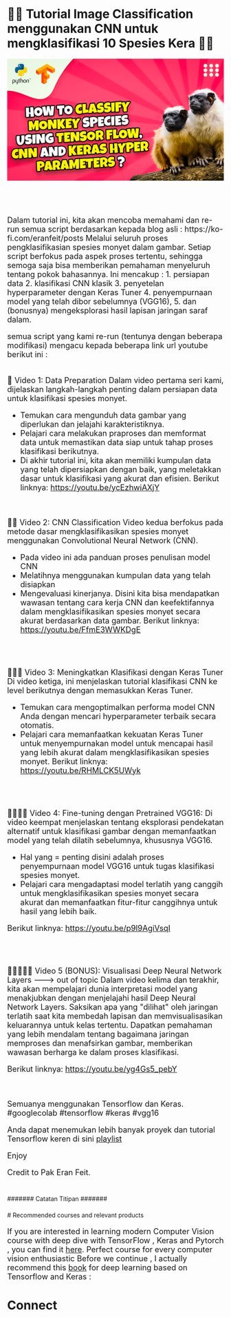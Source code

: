 # 🐒🍌 Tutorial Image Classification menggunakan CNN untuk mengklasifikasi 10 Spesies Kera 🐒🍌

<p align="center">
  <img width="800" src="How to classify monkey species using Tensor flow_ CNN and Keras Hyper parameters.png" "image">
</p>

##
<br/><br/> 

<font size= "4" >
Dalam tutorial ini, kita akan mencoba memahami dan re-run semua script berdasarkan kepada blog asli : 
https://ko-fi.com/eranfeit/posts 
Melalui seluruh proses pengklasifikasian spesies monyet dalam gambar.
Setiap script berfokus pada aspek proses tertentu, sehingga semoga saja bisa memberikan pemahaman menyeluruh tentang pokok bahasannya.
Ini mencakup : 
1. persiapan data
2. klasifikasi CNN klasik
3. penyetelan hyperparameter dengan Keras Tuner
4. penyempurnaan model yang telah dibor sebelumnya (VGG16),
5. dan (bonusnya) mengeksplorasi hasil lapisan jaringan saraf dalam.

semua script yang kami re-run (tentunya dengan beberapa modifikasi) mengacu kepada beberapa link url youtube  berikut ini : 
<br/><br/> 
  
🐒 Video 1: Data Preparation
Dalam video pertama seri kami, dijelaskan langkah-langkah penting dalam persiapan data untuk klasifikasi spesies monyet.
- Temukan cara mengunduh data gambar yang diperlukan dan jelajahi karakteristiknya.
- Pelajari cara melakukan praproses dan memformat data untuk memastikan data siap untuk tahap proses klasifikasi berikutnya.
- Di akhir tutorial ini, kita akan memiliki kumpulan data yang telah dipersiapkan dengan baik, yang meletakkan dasar untuk klasifikasi yang akurat dan efisien.
Berikut linknya: https://youtu.be/ycEzhwiAXjY

<br/><br/> 
🐒🐒 Video 2: CNN Classification
Video kedua berfokus pada metode dasar mengklasifikasikan spesies monyet menggunakan Convolutional Neural Network (CNN).
- Pada video ini ada panduan proses penulisan model CNN
- Melatihnya menggunakan kumpulan data yang telah disiapkan
- Mengevaluasi kinerjanya.
Disini kita bisa mendapatkan wawasan tentang cara kerja CNN dan keefektifannya dalam mengklasifikasikan spesies monyet secara akurat berdasarkan data gambar.
Berikut linknya: https://youtu.be/FfmE3WWKDgE
 
<br/><br/> 
 
🐒🐒🐒 Video 3: Meningkatkan Klasifikasi dengan Keras Tuner
Di video ketiga, ini menjelaskan tutorial klasifikasi CNN ke level berikutnya dengan memasukkan Keras Tuner.
- Temukan cara mengoptimalkan performa model CNN Anda dengan mencari hyperparameter terbaik secara otomatis.
- Pelajari cara memanfaatkan kekuatan Keras Tuner untuk menyempurnakan model untuk mencapai hasil yang lebih akurat dalam mengklasifikasikan spesies monyet.
Berikut linknya:  https://youtu.be/RHMLCK5UWyk

<br/><br/> 
 
🐒🐒🐒🐒 Video 4: Fine-tuning dengan Pretrained VGG16:
Di video keempat menjelaskan tentang eksplorasi pendekatan alternatif untuk klasifikasi gambar dengan memanfaatkan model yang telah dilatih sebelumnya, khususnya VGG16.
- Hal yang = penting disini adalah proses penyempurnaan model VGG16 untuk tugas klasifikasi spesies monyet.
- Pelajari cara mengadaptasi model terlatih yang canggih untuk mengklasifikasikan spesies monyet secara akurat dan memanfaatkan fitur-fitur canggihnya untuk hasil yang lebih baik.

Berikut linknya: https://youtu.be/p9l9AgiVsqI 

<br/><br/> 

🐒🐒🐒🐒🐒 Video 5 (BONUS): Visualisasi Deep Neural Network Layers  ---> out of topic 
Dalam video kelima dan terakhir, kita akan mempelajari dunia interpretasi model yang menakjubkan dengan menjelajahi hasil Deep Neural Network Layers.
Saksikan apa yang "dilihat" oleh jaringan terlatih saat kita membedah lapisan dan memvisualisasikan keluarannya untuk kelas tertentu.
Dapatkan pemahaman yang lebih mendalam tentang bagaimana jaringan memproses dan menafsirkan gambar, memberikan wawasan berharga ke dalam proses klasifikasi.

Berikut linknya: https://youtu.be/yg4Gs5_pebY

<br/><br/>
Semuanya menggunakan Tensorflow dan Keras.
#googlecolab
#tensorflow 
#keras
#vgg16

Anda dapat menemukan lebih banyak proyek dan tutorial Tensorflow keren di sini [playlist](https://youtube.com/playlist?list=PLdkryDe59y4Ze9_12JhWu3cs-lOGYwYeD)

Enjoy

Credit to Pak Eran Feit.
<br/><br/> 

</font>
####### Catatan Titipan #######
<br/><br/> 
# Recommended courses and relevant products 
<font size= "4" >

If you are interested in learning modern Computer Vision course with deep dive with TensorFlow , Keras and Pytorch , you can find it [here](http://bit.ly/3HeDy1V).
Perfect course for every computer vision enthusiastic
Before we continue , I actually recommend this [book](https://amzn.to/3STWZ2N) for deep learning based on Tensorflow and Keras : 

</font>

# Connect

